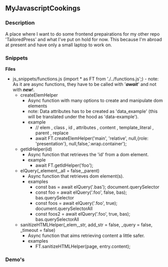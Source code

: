 ## MyJavascriptCookings

### Description
A place where I want to do some frontend prepairations for my other repo 'TailoredPress' and what I've put on hold for now.
This because I'm abroad at present and have only a small laptop to work on.

### Snippets
**Files**
- js_snippets/functions.js (import * as FT from './../functions.js';)
		- note: As it are async functions, they have to be called with '***await***' and not with ***new***!.		
	- createElemHelper
		- Async function with many options to create and manipulate dom elements
		- note: Data attributes has to be created as 'data_example' (this will be translated under the hood as 'data-example').
		- example
			- // elem , class , id , attributes , content , template_literal , parent  , replace
			- await FT.createElemHelper('main', 'relative', null,{role: 'presentation'}, null,false,'.wrap.container');
	- getIdHelper(id)
		- Async function that retrieves the 'id' from a dom element.
		- example
			- await FT.getIdHelper('foo');
	- elQuery(_element,_all = false,_parent)
		- Async function that retrieves dom element(s).
		- examples
			- const bas = await elQuery('.bas'); document.querySelector
			- const foo = await elQuery('.foo', false, bas); bas.querySelector
			- const foos = await elQuery('.foo', true); document.querySelectorAll
			- const foos2 = await elQuery('.foo', true, bas); bas.querySelectorAll
	- sanitizeHTMLHelper(_elem,_str, add_str = false, _query = false, _timeout = false)
		- Async function that aims retrieving content a little safer.
		- examples
			- FT.sanitizeHTMLHelper(page, entry.content);





### Demo's
